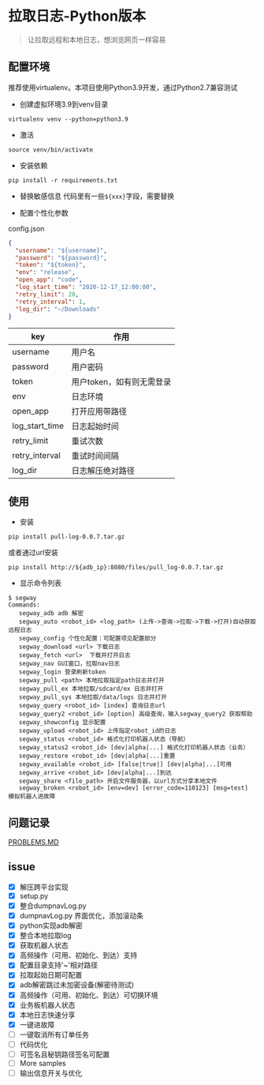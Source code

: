 # 拉取日志-Python版本

> 让拉取远程和本地日志，想浏览网页一样容易

## 配置环境
推荐使用virtualenv。本项目使用Python3.9开发，通过Python2.7兼容测试


- 创建虚拟环境3.9到venv目录
```shell
virtualenv venv --python=python3.9
```

- 激活
```shell
source venv/bin/activate
```

- 安装依赖
```shell
pip install -r requirements.txt
```

- 替换敏感信息
代码里有一些`${xxx}`字段，需要替换

- 配置个性化参数

config.json
```json
{
  "username": "${username}",
  "password": "${password}",
  "token": "${token}",
  "env": "release",
  "open_app": "code",
  "log_start_time": "2020-12-17_12:00:00",
  "retry_limit": 20,
  "retry_interval": 1,
  "log_dir": "~/Downloads"
}
```

key | 作用 |
---------|----------
 username | 用户名
 password | 用户密码
 token | 用户token，如有则无需登录
 env | 日志环境
 open_app | 打开应用带路径
 log_start_time | 日志起始时间
 retry_limit | 重试次数
 retry_interval | 重试时间间隔
 log_dir | 日志解压绝对路径

 ## 使用

 - 安装
 ```
 pip install pull-log-0.0.7.tar.gz
 ```
 或者通过url安装
 ```
 pip install http://${adb_ip}:8080/files/pull_log-0.0.7.tar.gz
 ```

 - 显示命令列表
 ```shell
 $ segway
Commands:
    segway_adb adb 解密
    segway_auto <robot_id> <log_path> (上传->查询->拉取->下载->打开)自动获取远程日志
    segway_config 个性化配置：可配置项见配置部分
    segway_download <url> 下载日志
    segway_fetch <url>  下载并打开日志
    segway_nav GUI窗口，拉取nav日志 
    segway_login 登录刷新token
    segway_pull <path> 本地拉取指定path日志并打开
    segway_pull_ex 本地拉取/sdcard/ex 日志并打开
    segway_pull_sys 本地拉取/data/logs 日志并打开
    segway_query <robot_id> [index] 查询日志url
    segway_query2 <robot_id> [option] 高级查询，输入segway_query2 获取帮助
    segway_showconfig 显示配置
    segway_upload <robot_id> 上传指定robot_id的日志
    segway_status <robot_id> 格式化打印机器人状态（导航）
    segway_status2 <robot_id> [dev|alpha|...] 格式化打印机器人状态（业务）
    segway_restore <robot_id> [dev|alpha|...]重置
    segway_available <robot_id> [false|true|] [dev|alpha|...]可用
    segway_arrive <robot_id> [dev|alpha|...]到达
    segway_share <file_path> 开启文件服务器，以url方式分享本地文件
    segway_broken <robot_id> [env=dev] [error_code=110123] [msg=test] 模拟机器人进故障
 ```

 ## 问题记录

 [PROBLEMS.MD](https://github.com/laxian/shell/blob/dev/python/PROBLEMS.MD)

 ## issue
 - [x] 解压跨平台实现
 - [x] setup.py
 - [x] 整合dumpnavLog.py
 - [x] dumpnavLog.py 界面优化，添加滚动条
 - [x] python实现adb解密
 - [x] 整合本地拉取log
 - [x] 获取机器人状态
 - [x] 高频操作（可用、初始化、到达）支持
 - [x] 配置目录支持'~'相对路径
 - [x] 拉取起始日期可配置
 - [x] adb解密跳过未加密设备(解密待测试)
 - [x] 高频操作（可用、初始化、到达）可切换环境
 - [x] 业务板机器人状态
 - [x] 本地日志快速分享
 - [x] 一键进故障
 - [ ] 一键取消所有订单任务
 - [ ] 代码优化
 - [ ] 可签名且秘钥路径签名可配置
 - [ ] More samples
 - [ ] 输出信息开关与优化